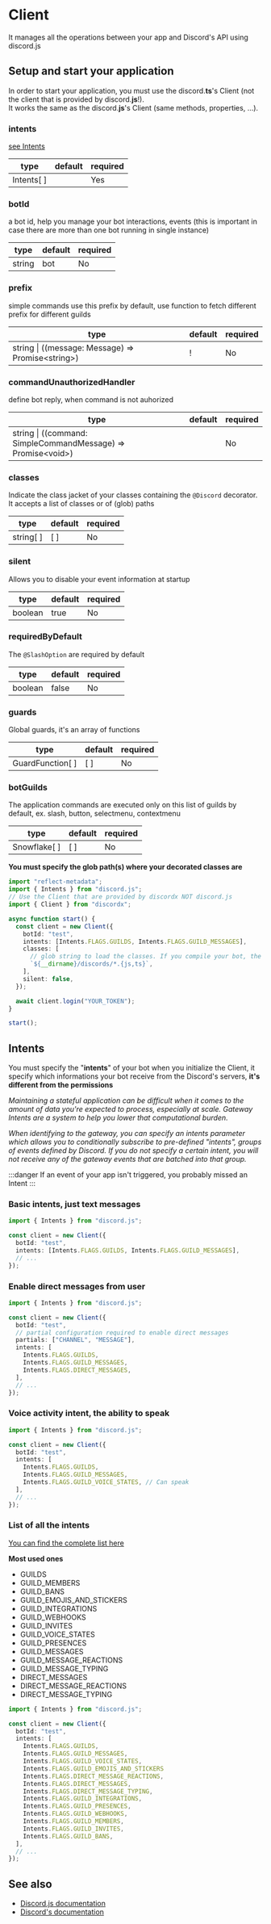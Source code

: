 # Client

It manages all the operations between your app and Discord's API using discord.js

## Setup and start your application

In order to start your application, you must use the discord.**ts**'s Client (not the client that is provided by discord.**js**!).  
It works the same as the discord.**js**'s Client (same methods, properties, ...).

### intents

[see Intents](##list-of-all-the-intents)

| type       | default | required |
| ---------- | ------- | -------- |
| Intents[ ] |         | Yes      |

### botId

a bot id, help you manage your bot interactions, events (this is important in case there are more than one bot running in single instance)

| type   | default | required |
| ------ | ------- | -------- |
| string | bot     | No       |

### prefix

simple commands use this prefix by default, use function to fetch different prefix for different guilds

| type                                                | default | required |
| --------------------------------------------------- | ------- | -------- |
| string \| ((message: Message) =\> Promise<string\>) | !       | No       |

### commandUnauthorizedHandler

define bot reply, when command is not auhorized

| type                                                           | default | required |
| -------------------------------------------------------------- | ------- | -------- |
| string \| ((command: SimpleCommandMessage) =\> Promise<void\>) |         | No       |

### classes

Indicate the class jacket of your classes containing the `@Discord` decorator. It accepts a list of classes or of (glob) paths

| type      | default | required |
| --------- | ------- | -------- |
| string[ ] | [ ]     | No       |

### silent

Allows you to disable your event information at startup

| type    | default | required |
| ------- | ------- | -------- |
| boolean | true    | No       |

### requiredByDefault

The `@SlashOption` are required by default

| type    | default | required |
| ------- | ------- | -------- |
| boolean | false   | No       |

### guards

Global guards, it's an array of functions

| type             | default | required |
| ---------------- | ------- | -------- |
| GuardFunction[ ] | [ ]     | No       |

### botGuilds

The application commands are executed only on this list of guilds by default, ex. slash, button, selectmenu, contextmenu

| type         | default | required |
| ------------ | ------- | -------- |
| Snowflake[ ] | [ ]     | No       |

**You must specify the glob path(s) where your decorated classes are**

```ts
import "reflect-metadata";
import { Intents } from "discord.js";
// Use the Client that are provided by discordx NOT discord.js
import { Client } from "discordx";

async function start() {
  const client = new Client({
    botId: "test",
    intents: [Intents.FLAGS.GUILDS, Intents.FLAGS.GUILD_MESSAGES],
    classes: [
      // glob string to load the classes. If you compile your bot, the file extension will be .js
      `${__dirname}/discords/*.{js,ts}`,
    ],
    silent: false,
  });

  await client.login("YOUR_TOKEN");
}

start();
```

## Intents

You must specify the "**intents**" of your bot when you initialize the Client, it specify which informations your bot receive from the Discord's servers, **it's different from the permissions**

_Maintaining a stateful application can be difficult when it comes to the amount of data you're expected to process, especially at scale. Gateway Intents are a system to help you lower that computational burden._

_When identifying to the gateway, you can specify an intents parameter which allows you to conditionally subscribe to pre-defined "intents", groups of events defined by Discord. If you do not specify a certain intent, you will not receive any of the gateway events that are batched into that group._

:::danger
If an event of your app isn't triggered, you probably missed an Intent
:::

### Basic intents, just text messages

```ts
import { Intents } from "discord.js";

const client = new Client({
  botId: "test",
  intents: [Intents.FLAGS.GUILDS, Intents.FLAGS.GUILD_MESSAGES],
  // ...
});
```

### Enable direct messages from user

```ts
import { Intents } from "discord.js";

const client = new Client({
  botId: "test",
  // partial configuration required to enable direct messages
  partials: ["CHANNEL", "MESSAGE"],
  intents: [
    Intents.FLAGS.GUILDS,
    Intents.FLAGS.GUILD_MESSAGES,
    Intents.FLAGS.DIRECT_MESSAGES,
  ],
  // ...
});
```

### Voice activity intent, the ability to speak

```ts
import { Intents } from "discord.js";

const client = new Client({
  botId: "test",
  intents: [
    Intents.FLAGS.GUILDS,
    Intents.FLAGS.GUILD_MESSAGES,
    Intents.FLAGS.GUILD_VOICE_STATES, // Can speak
  ],
  // ...
});
```

### List of all the intents

[You can find the complete list here](https://discord.com/developers/docs/topics/gateway#list-of-intents)

**Most used ones**

- GUILDS
- GUILD_MEMBERS
- GUILD_BANS
- GUILD_EMOJIS_AND_STICKERS
- GUILD_INTEGRATIONS
- GUILD_WEBHOOKS
- GUILD_INVITES
- GUILD_VOICE_STATES
- GUILD_PRESENCES
- GUILD_MESSAGES
- GUILD_MESSAGE_REACTIONS
- GUILD_MESSAGE_TYPING
- DIRECT_MESSAGES
- DIRECT_MESSAGE_REACTIONS
- DIRECT_MESSAGE_TYPING

```ts
import { Intents } from "discord.js";

const client = new Client({
  botId: "test",
  intents: [
    Intents.FLAGS.GUILDS,
    Intents.FLAGS.GUILD_MESSAGES,
    Intents.FLAGS.GUILD_VOICE_STATES,
    Intents.FLAGS.GUILD_EMOJIS_AND_STICKERS
    Intents.FLAGS.DIRECT_MESSAGE_REACTIONS,
    Intents.FLAGS.DIRECT_MESSAGES,
    Intents.FLAGS.DIRECT_MESSAGE_TYPING,
    Intents.FLAGS.GUILD_INTEGRATIONS,
    Intents.FLAGS.GUILD_PRESENCES,
    Intents.FLAGS.GUILD_WEBHOOKS,
    Intents.FLAGS.GUILD_MEMBERS,
    Intents.FLAGS.GUILD_INVITES,
    Intents.FLAGS.GUILD_BANS,
  ],
  // ...
});
```

## See also

- [Discord.js documentation](https://discord.js.org/#/docs/main/stable/class/Intents)
- [Discord's documentation](https://discord.com/developers/docs/topics/gateway#list-of-intents)
